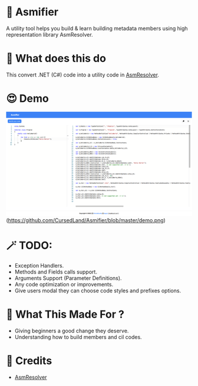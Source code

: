 # 🎀 Asmifier
A utility tool helps you build & learn building metadata members using high representation library AsmResolver. 

# 💎 What does this do
This convert .NET (C#) code into a utility code in [AsmResolver](https://github.com/Washi1337/AsmResolver/).

# 😍 Demo
![demo](https://github.com/CursedLand/Asmifier/blob/master/demo.png)(https://github.com/CursedLand/Asmifier/blob/master/demo.png)

# 🪄 TODO:
- Exception Handlers.
- Methods and Fields calls support.
- Arguments Support (Parameter Definitions).
- Any code optimization or improvements.
- Give users modal they can choose code styles and prefixes options.

# 🧩 What This Made For ?
- Giving beginners a good change they deserve.
- Understanding how to build members and cil codes.

# 🔮 Credits 
- [AsmResolver](https://github.com/Washi1337/AsmResolver/)
